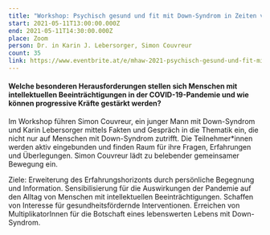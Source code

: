 ```yaml
---
title: "Workshop: Psychisch gesund und fit mit Down-Syndrom in Zeiten von Corona!"
start: 2021-05-11T13:00:00.000Z
end: 2021-05-11T14:30:00.000Z
place: Zoom
person: Dr. in Karin J. Lebersorger, Simon Couvreur
count: 35
link: https://www.eventbrite.at/e/mhaw-2021-psychisch-gesund-und-fit-mit-down-syndrom-in-zeiten-von-corona-tickets-153141174375?utm-medium=discovery&utm-campaign=social&utm-content=attendeeshare&aff=escb&utm-source=cp&utm-term=listing
---
```

#### Welche besonderen Herausforderungen stellen sich Menschen mit intellektuellen Beeinträchtigungen in der COVID-19-Pandemie und wie können progressive Kräfte gestärkt werden?

Im Workshop führen Simon Couvreur, ein junger Mann mit Down-Syndrom und Karin Lebersorger mittels Fakten und Gespräch in die Thematik ein, die nicht nur auf Menschen mit Down-Syndrom zutrifft. Die Teilnehmer*innen werden aktiv eingebunden und finden Raum für ihre Fragen, Erfahrungen und Überlegungen. Simon Couvreur lädt zu belebender gemeinsamer Bewegung ein. 

Ziele: Erweiterung des Erfahrungshorizonts durch persönliche Begegnung und Information. Sensibilisierung für die Auswirkungen der Pandemie auf den Alltag von Menschen mit intellektuellen Beeinträchtigungen. Schaffen von Interesse für gesundheitsfördernde Interventionen. Erreichen von MultiplikatorInnen für die Botschaft eines lebenswerten Lebens mit Down-Syndrom.